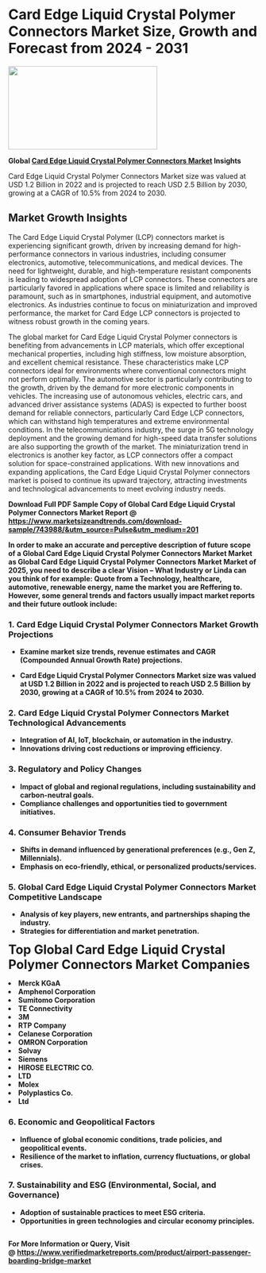 <H1>Card Edge Liquid Crystal Polymer Connectors Market Size, Growth and Forecast from 2024 - 2031</H1><img class="aligncenter size-medium wp-image-584254" src="https://thirdeyenews.in/wp-content/uploads/2024/09/Global-Market-Research-300x168.jpeg" alt="" width="300" height="168" /><p><strong>Global&nbsp;<a href="https://www.marketsizeandtrends.com/download-sample/743988/&amp;utm_source=Pulse&amp;utm_medium=201">Card Edge Liquid Crystal Polymer Connectors Market</a> Insights</strong></p><p>Card Edge Liquid Crystal Polymer Connectors Market size was valued at USD 1.2 Billion in 2022 and is projected to reach USD 2.5 Billion by 2030, growing at a CAGR of 10.5% from 2024 to 2030.</p><p><h2>Market Growth Insights</h2> <p>The Card Edge Liquid Crystal Polymer (LCP) connectors market is experiencing significant growth, driven by increasing demand for high-performance connectors in various industries, including consumer electronics, automotive, telecommunications, and medical devices. The need for lightweight, durable, and high-temperature resistant components is leading to widespread adoption of LCP connectors. These connectors are particularly favored in applications where space is limited and reliability is paramount, such as in smartphones, industrial equipment, and automotive electronics. As industries continue to focus on miniaturization and improved performance, the market for Card Edge LCP connectors is projected to witness robust growth in the coming years.</p> <p><strong></strong></p> <p>The global market for Card Edge Liquid Crystal Polymer connectors is benefiting from advancements in LCP materials, which offer exceptional mechanical properties, including high stiffness, low moisture absorption, and excellent chemical resistance. These characteristics make LCP connectors ideal for environments where conventional connectors might not perform optimally. The automotive sector is particularly contributing to the growth, driven by the demand for more electronic components in vehicles. The increasing use of autonomous vehicles, electric cars, and advanced driver assistance systems (ADAS) is expected to further boost demand for reliable connectors, particularly Card Edge LCP connectors, which can withstand high temperatures and extreme environmental conditions. In the telecommunications industry, the surge in 5G technology deployment and the growing demand for high-speed data transfer solutions are also supporting the growth of the market. The miniaturization trend in electronics is another key factor, as LCP connectors offer a compact solution for space-constrained applications. With new innovations and expanding applications, the Card Edge Liquid Crystal Polymer connectors market is poised to continue its upward trajectory, attracting investments and technological advancements to meet evolving industry needs.</p> <p><strong></p><p><span class=""><strong>Download Full PDF Sample Copy of Global Card Edge Liquid Crystal Polymer Connectors Market Report</strong> @ <a href="https://www.marketsizeandtrends.com/download-sample/743988/&amp;utm_source=Pulse&amp;utm_medium=201" target="_blank">https://www.marketsizeandtrends.com/download-sample/743988/&amp;utm_source=Pulse&amp;utm_medium=201</a></span></p><p>In order to make an accurate and perceptive description of future scope of a Global&nbsp;Card Edge Liquid Crystal Polymer Connectors Market Market as Global&nbsp;Card Edge Liquid Crystal Polymer Connectors Market Market of 2025, you need to describe a clear Vision &ndash; What Industry or Linda can you think of for example: Quote from a Technology, healthcare, automotive, renewable energy, name the market you are Reffering to. However, some general trends and factors usually impact market reports and their future outlook include:</p><h3>1.&nbsp;<strong>Card Edge Liquid Crystal Polymer Connectors Market Growth Projections</strong></h3><ul><li>Examine market size trends, revenue estimates and CAGR (Compounded Annual Growth Rate) projections.</li><li><p>Card Edge Liquid Crystal Polymer Connectors Market size was valued at USD 1.2 Billion in 2022 and is projected to reach USD 2.5 Billion by 2030, growing at a CAGR of 10.5% from 2024 to 2030.</p></li></ul><h3>2.&nbsp;<strong>Card Edge Liquid Crystal Polymer Connectors Market Technological Advancements</strong></h3><ul><li>Integration of AI, IoT, blockchain, or automation in the industry.</li><li>Innovations driving cost reductions or improving efficiency.</li></ul><h3>3.&nbsp;<strong>Regulatory and Policy Changes</strong></h3><ul><li>Impact of global and regional regulations, including sustainability and carbon-neutral goals.</li><li>Compliance challenges and opportunities tied to government initiatives.</li></ul><h3>4.&nbsp;<strong>Consumer Behavior Trends</strong></h3><ul><li>Shifts in demand influenced by generational preferences (e.g., Gen Z, Millennials).</li><li>Emphasis on eco-friendly, ethical, or personalized products/services.</li></ul><h3>5.&nbsp;<strong>Global Card Edge Liquid Crystal Polymer Connectors Market Competitive Landscape</strong></h3><ul><li>Analysis of key players, new entrants, and partnerships shaping the industry.</li><li>Strategies for differentiation and market penetration.</li></ul><p data-pm-slice="1 1 []"><span style="color: inherit; font-family: inherit; font-size: 25px;">Top Global Card Edge Liquid Crystal Polymer Connectors Market Companies</span></p><div class="" data-test-id=""><p><li>Merck KGaA</li><li> Amphenol Corporation</li><li> Sumitomo Corporation</li><li> TE Connectivity</li><li> 3M</li><li> RTP Company</li><li> Celanese Corporation</li><li> OMRON Corporation</li><li> Solvay</li><li> Siemens</li><li> HIROSE ELECTRIC CO.</li><li> LTD</li><li> Molex</li><li> Polyplastics Co.</li><li> Ltd</li></p></div><h3>6.&nbsp;<strong>Economic and Geopolitical Factors</strong></h3><ul><li>Influence of global economic conditions, trade policies, and geopolitical events.</li><li>Resilience of the market to inflation, currency fluctuations, or global crises.</li></ul><h3>7.&nbsp;<strong>Sustainability and ESG (Environmental, Social, and Governance)</strong></h3><ul><li>Adoption of sustainable practices to meet ESG criteria.</li><li>Opportunities in green technologies and circular economy principles.</li></ul><h2><strong style="font-size: 14px;">For More Information or Query, Visit @&nbsp;</strong><a style="background-color: #ffffff; font-size: 14px;" href="https://www.marketsizeandtrends.com/report/card-edge-liquid-crystal-polymer-connectors-market/" target="_blank">https://www.verifiedmarketreports.com/product/airport-passenger-boarding-bridge-market</a></h2>
